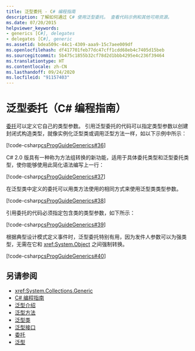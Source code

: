 ```yaml
---
title: 泛型委托 - C# 编程指南
description: 了解如何通过 C# 使用泛型委托。 查看代码示例和其他可用资源。
ms.date: 07/20/2015
helpviewer_keywords:
- generics [C#], delegates
- delegates [C#], generic
ms.assetid: bdea509c-44c1-4309-aaa9-15c7aee009df
ms.openlocfilehash: df417701feb77dc47cff1cdd68eb4c7405d15beb
ms.sourcegitcommit: 5b475c1855b32cf78d2d1bbb4295e4c236f39464
ms.translationtype: HT
ms.contentlocale: zh-CN
ms.lasthandoff: 09/24/2020
ms.locfileid: "91157403"
---
```

# <a name="generic-delegates-c-programming-guide"></a>泛型委托（C# 编程指南）

[委托](../../language-reference/builtin-types/reference-types.md)可以定义它自己的类型参数。 引用泛型委托的代码可以指定类型参数以创建封闭式构造类型，就像实例化泛型类或调用泛型方法一样，如以下示例中所示：  
  
 [!code-csharp[csProgGuideGenerics#36](~/samples/snippets/csharp/VS_Snippets_VBCSharp/csProgGuideGenerics/CS/Generics.cs#36)]  
  
 C# 2.0 版具有一种称为方法组转换的新功能，适用于具体委托类型和泛型委托类型，使你能够使用此简化语法编写上一行：  
  
 [!code-csharp[csProgGuideGenerics#37](~/samples/snippets/csharp/VS_Snippets_VBCSharp/csProgGuideGenerics/CS/Generics.cs#37)]  
  
 在泛型类中定义的委托可以用类方法使用的相同方式来使用泛型类类型参数。  
  
 [!code-csharp[csProgGuideGenerics#38](~/samples/snippets/csharp/VS_Snippets_VBCSharp/csProgGuideGenerics/CS/Generics.cs#38)]  
  
 引用委托的代码必须指定包含类的类型参数，如下所示：  
  
 [!code-csharp[csProgGuideGenerics#39](~/samples/snippets/csharp/VS_Snippets_VBCSharp/csProgGuideGenerics/CS/Generics.cs#39)]  
  
 根据典型设计模式定义事件时，泛型委托特别有用，因为发件人参数可以为强类型，无需在它和 <xref:System.Object> 之间强制转换。  
  
 [!code-csharp[csProgGuideGenerics#40](~/samples/snippets/csharp/VS_Snippets_VBCSharp/csProgGuideGenerics/CS/Generics.cs#40)]  
  
## <a name="see-also"></a>另请参阅

- <xref:System.Collections.Generic>
- [C# 编程指南](../index.md)
- [泛型介绍](./index.md)
- [泛型方法](./generic-methods.md)
- [泛型类](./generic-classes.md)
- [泛型接口](./generic-interfaces.md)
- [委托](../delegates/index.md)
- [泛型](../../../standard/generics/index.md)
